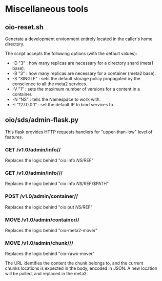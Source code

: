 # Miscellaneous tools

## oio-reset.sh

Generate a development envionment entirely located in the caller's home directory.

The script accepts the following options (with the default values):
  * -D "3" : how many replicas are necessary for a directory shard (meta1 base).
  * -B "3" : how many replicas are necessary for a container (meta2 base).
  * -S "SINGLE" : sets the default storage policy propagated by the conscience to all the meta2 services.
  * -V "1" : sets the maximum number of versions for a content in a container.
  * -N "NS" : tells the Namespace to work with.
  * -I "127.0.0.1" : set the default IP to bind services to.

## oio/sds/admin-flask.py

This flask provides HTTP requests handlers for "upper-than-low" level of features.

### GET /v1.0/admin/info/<ns>/<ref>
Replaces the logic behind "oio info $NS/$REF"

### GET /v1.0/admin/info/<ns>/<ref>/<path>
Replaces the logic behind "oio info $NS/$REF/$PATH"

### POST /v1.0/admin/container/<ns>/<ref>
Replaces the logic behind "oio put $NS/$REF"

### MOVE /v1.0/admin/container/<ns>/<ref>
Replaces the logic behind "oio-meta2-mover"

### MOVE /v1.0/admin/chunk/<ns>/<ref>/<path>
Replaces the logic behind "oio-rawx-mover"

The URL identifies the content the chunk belongs to, and the current chunks locations is expected in the body, encoded in JSON.
A new location will be polled, and replaced in the meta2.

